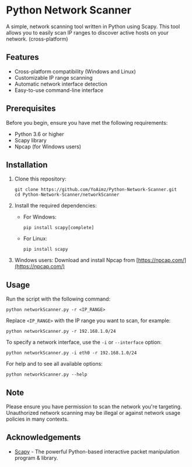 # Python Network Scanner

A simple, network scanning tool written in Python using Scapy. This tool allows you to easily scan IP ranges to discover active hosts on your network. (cross-platform)

## Features

- Cross-platform compatibility (Windows and Linux)
- Customizable IP range scanning
- Automatic network interface detection
- Easy-to-use command-line interface

## Prerequisites

Before you begin, ensure you have met the following requirements:

- Python 3.6 or higher
- Scapy library
- Npcap (for Windows users)

## Installation

1. Clone this repository:
   ```
   git clone https://github.com/YoAimz/Python-Network-Scanner.git
   cd Python-Network-Scanner/networkScanner
   ```

2. Install the required dependencies:
   - For Windows:
     ```
     pip install scapy[complete]
     ```
   - For Linux:
     ```
     pip install scapy
     ```

3. Windows users: Download and install Npcap from [https://npcap.com/](https://npcap.com/)

## Usage

Run the script with the following command:

```
python networkScanner.py -r <IP_RANGE>
```

Replace `<IP_RANGE>` with the IP range you want to scan, for example:

```
python networkScanner.py -r 192.168.1.0/24
```

To specify a network interface, use the `-i` or `--interface` option:

```
python networkScanner.py -i eth0 -r 192.168.1.0/24
```

For help and to see all available options:

```
python networkScanner.py --help
```

## Note

Please ensure you have permission to scan the network you're targeting. Unauthorized network scanning may be illegal or against network usage policies in many contexts.


## Acknowledgements

- [Scapy](https://scapy.net/) - The powerful Python-based interactive packet manipulation program & library.

